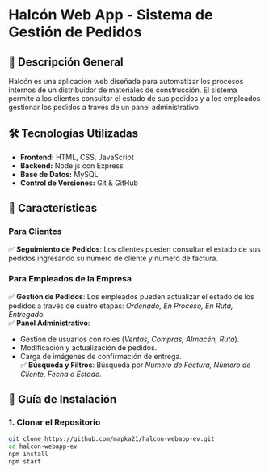 # **Halcón Web App - Sistema de Gestión de Pedidos**  

## 📌 **Descripción General**  
Halcón es una aplicación web diseñada para automatizar los procesos internos de un distribuidor de materiales de construcción. El sistema permite a los clientes consultar el estado de sus pedidos y a los empleados gestionar los pedidos a través de un panel administrativo.  

## 🛠 **Tecnologías Utilizadas**  
- **Frontend:** HTML, CSS, JavaScript  
- **Backend:** Node.js con Express  
- **Base de Datos:** MySQL  
- **Control de Versiones:** Git & GitHub  

## 🔑 **Características**  
### **Para Clientes**  
✅ **Seguimiento de Pedidos**: Los clientes pueden consultar el estado de sus pedidos ingresando su número de cliente y número de factura.  

### **Para Empleados de la Empresa**  
✅ **Gestión de Pedidos**: Los empleados pueden actualizar el estado de los pedidos a través de cuatro etapas: *Ordenado, En Proceso, En Ruta, Entregado.*  
✅ **Panel Administrativo**:  
   - Gestión de usuarios con roles (*Ventas, Compras, Almacén, Ruta*).  
   - Modificación y actualización de pedidos.  
   - Carga de imágenes de confirmación de entrega.  
✅ **Búsqueda y Filtros**: Búsqueda por *Número de Factura, Número de Cliente, Fecha o Estado.*  

## 🚀 **Guía de Instalación**  
### **1. Clonar el Repositorio**  
```bash
git clone https://github.com/mapka21/halcon-webapp-ev.git
cd halcon-webapp-ev  
npm install
npm start



